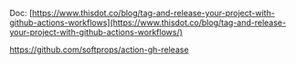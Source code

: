 Doc: [https://www.thisdot.co/blog/tag-and-release-your-project-with-github-actions-workflows](https://www.thisdot.co/blog/tag-and-release-your-project-with-github-actions-workflows/)

https://github.com/softprops/action-gh-release
